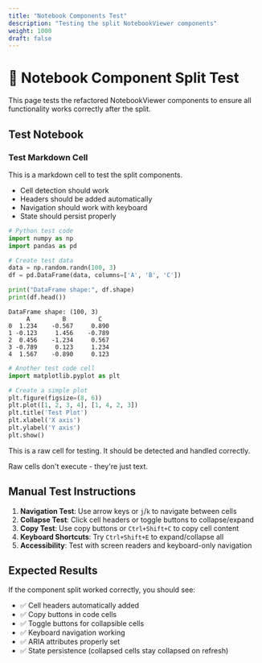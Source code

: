 ```yaml
---
title: "Notebook Components Test"
description: "Testing the split NotebookViewer components"
weight: 1000
draft: false
---
```


# 🧪 Notebook Component Split Test

This page tests the refactored NotebookViewer components to ensure all functionality works correctly after the split.

## Test Notebook

<div class="notebook" id="test-notebook-hugo">

<!-- Markdown Cell -->
<div class="notebook-cell" data-cell-type="markdown">
<div class="notebook-cell__content">

### Test Markdown Cell
This is a markdown cell to test the split components.

- Cell detection should work
- Headers should be added automatically  
- Navigation should work with keyboard
- State should persist properly

</div>
</div>

<!-- Code Cell -->
<div class="notebook-cell" data-cell-type="code">
<div class="notebook-cell__content">
<div class="notebook-cell__code-container">

```python
# Python test code
import numpy as np
import pandas as pd

# Create test data
data = np.random.randn(100, 3)
df = pd.DataFrame(data, columns=['A', 'B', 'C'])

print("DataFrame shape:", df.shape)
print(df.head())
```

</div>
<div class="notebook-cell__outputs">
<div class="notebook-cell__output notebook-cell__output--stream">

```
DataFrame shape: (100, 3)
     A         B         C
0  1.234    -0.567     0.890
1 -0.123     1.456    -0.789
2  0.456    -1.234     0.567
3 -0.789     0.123     1.234
4  1.567    -0.890     0.123
```

</div>
</div>
</div>
</div>

<!-- Another Code Cell -->
<div class="notebook-cell" data-cell-type="code">
<div class="notebook-cell__content">
<div class="notebook-cell__code-container">

```python
# Another test code cell
import matplotlib.pyplot as plt

# Create a simple plot
plt.figure(figsize=(8, 6))
plt.plot([1, 2, 3, 4], [1, 4, 2, 3])
plt.title('Test Plot')
plt.xlabel('X axis')
plt.ylabel('Y axis')
plt.show()
```

</div>
</div>
</div>

<!-- Raw Cell -->
<div class="notebook-cell" data-cell-type="raw">
<div class="notebook-cell__content">
<div class="raw-cell-content">

This is a raw cell for testing.
It should be detected and handled correctly.

Raw cells don't execute - they're just text.

</div>
</div>
</div>

</div>

## Manual Test Instructions

1. **Navigation Test**: Use arrow keys or `j`/`k` to navigate between cells
2. **Collapse Test**: Click cell headers or toggle buttons to collapse/expand
3. **Copy Test**: Use copy buttons or `Ctrl+Shift+C` to copy cell content
4. **Keyboard Shortcuts**: Try `Ctrl+Shift+E` to expand/collapse all
5. **Accessibility**: Test with screen readers and keyboard-only navigation

## Expected Results

If the component split worked correctly, you should see:

- ✅ Cell headers automatically added
- ✅ Copy buttons in code cells
- ✅ Toggle buttons for collapsible cells
- ✅ Keyboard navigation working
- ✅ ARIA attributes properly set
- ✅ State persistence (collapsed cells stay collapsed on refresh)

<script>
// Add some basic testing functionality
document.addEventListener('DOMContentLoaded', function() {
    console.log('🧪 Testing notebook components...');
    
    // Check if components are loaded
    setTimeout(() => {
        const notebook = document.getElementById('test-notebook-hugo');
        const headers = notebook.querySelectorAll('.notebook-cell__header');
        const copyButtons = notebook.querySelectorAll('.notebook-cell__copy-btn');
        const toggleButtons = notebook.querySelectorAll('.notebook-cell__toggle');
        
        console.log(`📊 Test Results:
- Cells found: ${notebook.querySelectorAll('.notebook-cell').length}
- Headers added: ${headers.length}
- Copy buttons: ${copyButtons.length}
- Toggle buttons: ${toggleButtons.length}
- Component registration: ${window.ComponentManager ? '✅' : '❌'}`);
        
        if (headers.length > 0 && copyButtons.length > 0) {
            console.log('✅ Component split appears to be working correctly!');
        } else {
            console.log('❌ Component split may have issues - check the console for errors');
        }
    }, 2000);
});
</script>
